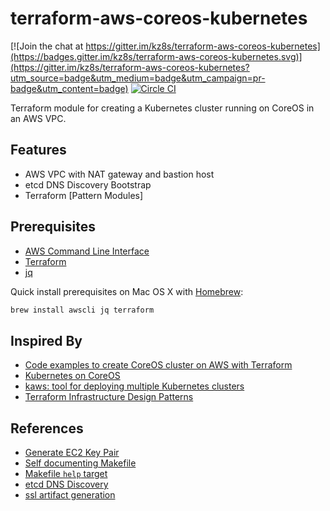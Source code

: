 # terraform-aws-coreos-kubernetes

[![Join the chat at https://gitter.im/kz8s/terraform-aws-coreos-kubernetes](https://badges.gitter.im/kz8s/terraform-aws-coreos-kubernetes.svg)](https://gitter.im/kz8s/terraform-aws-coreos-kubernetes?utm_source=badge&utm_medium=badge&utm_campaign=pr-badge&utm_content=badge)
[![Circle CI](https://circleci.com/gh/kz8s/terraform-aws-coreos-kubernetes/tree/master.svg?style=svg)](https://circleci.com/gh/kz8s/terraform-aws-coreos-kubernetes/tree/master)

Terraform module for creating a Kubernetes cluster running on CoreOS in an AWS VPC.

## Features
* AWS VPC with NAT gateway and bastion host
* etcd DNS Discovery Bootstrap
* Terraform [Pattern Modules]

## Prerequisites
* [AWS Command Line Interface](http://aws.amazon.com/documentation/cli/)
* [Terraform](https://www.terraform.io/)
* [jq](https://stedolan.github.io/jq/)

Quick install prerequisites on Mac OS X with [Homebrew](http://brew.sh/):

```bash
brew install awscli jq terraform
```

## Inspired By
* [Code examples to create CoreOS cluster on AWS with Terraform](https://github.com/xuwang/aws-terraform)
* [Kubernetes on CoreOS](https://github.com/coreos/coreos-kubernetes)
* [kaws: tool for deploying multiple Kubernetes clusters](https://github.com/InQuicker/kaws)
* [Terraform Infrastructure Design Patterns](https://www.opencredo.com/2015/09/14/terraform-infrastructure-design-patterns/)

## References
* [Generate EC2 Key Pair](https://github.com/xuwang/aws-terraform/blob/master/scripts/aws-keypair.sh)
* [Self documenting Makefile](https://gist.github.com/prwhite/8168133)
* [Makefile `help` target](https://gist.github.com/rcmachado/af3db315e31383502660)
* [etcd DNS Discovery](https://coreos.com/etcd/docs/latest/clustering.html#dns-discovery)
* [ssl artifact generation](https://github.com/coreos/coreos-kubernetes/tree/master/lib)
